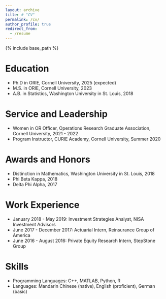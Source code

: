 ```yaml
---
layout: archive
title: # "CV"
permalink: /cv/
author_profile: true
redirect_from:
  - /resume
---
```


{% include base_path %}

Education
======
* Ph.D in ORIE, Cornell University, 2025 (expected)
* M.S. in ORIE, Cornell University, 2023
* A.B. in Statistics, Washington University in St. Louis, 2018

Service and Leadership
======
* Women in OR Officer, Operations Research Graduate Association, Cornell University, 2021 - 2022
* Program Instructor, CURIE Academy, Cornell University, Summer 2020

Awards and Honors
======
* Distinction in Mathematics, Washington University in St. Louis, 2018
* Phi Beta Kappa, 2018
* Delta Phi Alpha, 2017

Work Experience
======
* January 2018 - May 2019: Investment Strategies Analyst, NISA Investment Advisors
* June 2017 - December 2017: Actuarial Intern, Reinsurance Group of America
* June 2016 - August 2016: Private Equity Research Intern, StepStone Group
  
Skills
======
* Programming Languages: C++, MATLAB, Python, R
* Languages: Mandarin Chinese (native), English (proficient), German (basic)

  
